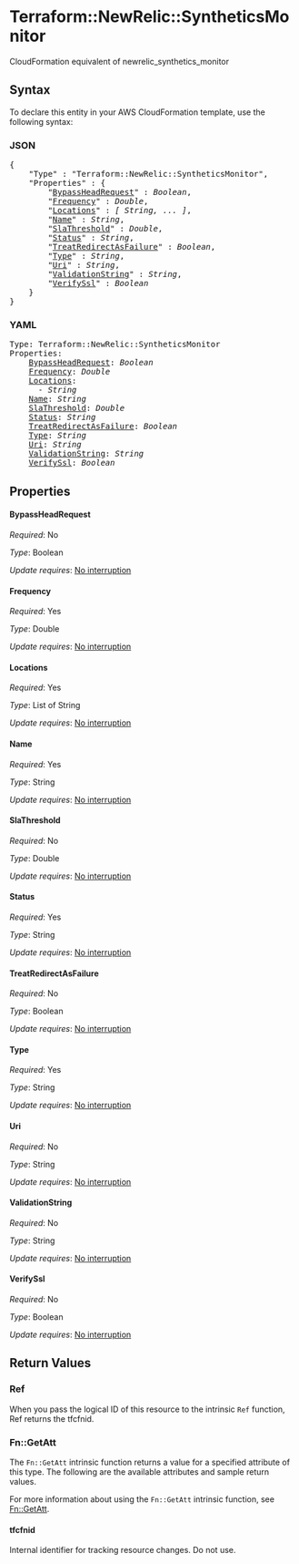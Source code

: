# Terraform::NewRelic::SyntheticsMonitor

CloudFormation equivalent of newrelic_synthetics_monitor

## Syntax

To declare this entity in your AWS CloudFormation template, use the following syntax:

### JSON

<pre>
{
    "Type" : "Terraform::NewRelic::SyntheticsMonitor",
    "Properties" : {
        "<a href="#bypassheadrequest" title="BypassHeadRequest">BypassHeadRequest</a>" : <i>Boolean</i>,
        "<a href="#frequency" title="Frequency">Frequency</a>" : <i>Double</i>,
        "<a href="#locations" title="Locations">Locations</a>" : <i>[ String, ... ]</i>,
        "<a href="#name" title="Name">Name</a>" : <i>String</i>,
        "<a href="#slathreshold" title="SlaThreshold">SlaThreshold</a>" : <i>Double</i>,
        "<a href="#status" title="Status">Status</a>" : <i>String</i>,
        "<a href="#treatredirectasfailure" title="TreatRedirectAsFailure">TreatRedirectAsFailure</a>" : <i>Boolean</i>,
        "<a href="#type" title="Type">Type</a>" : <i>String</i>,
        "<a href="#uri" title="Uri">Uri</a>" : <i>String</i>,
        "<a href="#validationstring" title="ValidationString">ValidationString</a>" : <i>String</i>,
        "<a href="#verifyssl" title="VerifySsl">VerifySsl</a>" : <i>Boolean</i>
    }
}
</pre>

### YAML

<pre>
Type: Terraform::NewRelic::SyntheticsMonitor
Properties:
    <a href="#bypassheadrequest" title="BypassHeadRequest">BypassHeadRequest</a>: <i>Boolean</i>
    <a href="#frequency" title="Frequency">Frequency</a>: <i>Double</i>
    <a href="#locations" title="Locations">Locations</a>: <i>
      - String</i>
    <a href="#name" title="Name">Name</a>: <i>String</i>
    <a href="#slathreshold" title="SlaThreshold">SlaThreshold</a>: <i>Double</i>
    <a href="#status" title="Status">Status</a>: <i>String</i>
    <a href="#treatredirectasfailure" title="TreatRedirectAsFailure">TreatRedirectAsFailure</a>: <i>Boolean</i>
    <a href="#type" title="Type">Type</a>: <i>String</i>
    <a href="#uri" title="Uri">Uri</a>: <i>String</i>
    <a href="#validationstring" title="ValidationString">ValidationString</a>: <i>String</i>
    <a href="#verifyssl" title="VerifySsl">VerifySsl</a>: <i>Boolean</i>
</pre>

## Properties

#### BypassHeadRequest

_Required_: No

_Type_: Boolean

_Update requires_: [No interruption](https://docs.aws.amazon.com/AWSCloudFormation/latest/UserGuide/using-cfn-updating-stacks-update-behaviors.html#update-no-interrupt)

#### Frequency

_Required_: Yes

_Type_: Double

_Update requires_: [No interruption](https://docs.aws.amazon.com/AWSCloudFormation/latest/UserGuide/using-cfn-updating-stacks-update-behaviors.html#update-no-interrupt)

#### Locations

_Required_: Yes

_Type_: List of String

_Update requires_: [No interruption](https://docs.aws.amazon.com/AWSCloudFormation/latest/UserGuide/using-cfn-updating-stacks-update-behaviors.html#update-no-interrupt)

#### Name

_Required_: Yes

_Type_: String

_Update requires_: [No interruption](https://docs.aws.amazon.com/AWSCloudFormation/latest/UserGuide/using-cfn-updating-stacks-update-behaviors.html#update-no-interrupt)

#### SlaThreshold

_Required_: No

_Type_: Double

_Update requires_: [No interruption](https://docs.aws.amazon.com/AWSCloudFormation/latest/UserGuide/using-cfn-updating-stacks-update-behaviors.html#update-no-interrupt)

#### Status

_Required_: Yes

_Type_: String

_Update requires_: [No interruption](https://docs.aws.amazon.com/AWSCloudFormation/latest/UserGuide/using-cfn-updating-stacks-update-behaviors.html#update-no-interrupt)

#### TreatRedirectAsFailure

_Required_: No

_Type_: Boolean

_Update requires_: [No interruption](https://docs.aws.amazon.com/AWSCloudFormation/latest/UserGuide/using-cfn-updating-stacks-update-behaviors.html#update-no-interrupt)

#### Type

_Required_: Yes

_Type_: String

_Update requires_: [No interruption](https://docs.aws.amazon.com/AWSCloudFormation/latest/UserGuide/using-cfn-updating-stacks-update-behaviors.html#update-no-interrupt)

#### Uri

_Required_: No

_Type_: String

_Update requires_: [No interruption](https://docs.aws.amazon.com/AWSCloudFormation/latest/UserGuide/using-cfn-updating-stacks-update-behaviors.html#update-no-interrupt)

#### ValidationString

_Required_: No

_Type_: String

_Update requires_: [No interruption](https://docs.aws.amazon.com/AWSCloudFormation/latest/UserGuide/using-cfn-updating-stacks-update-behaviors.html#update-no-interrupt)

#### VerifySsl

_Required_: No

_Type_: Boolean

_Update requires_: [No interruption](https://docs.aws.amazon.com/AWSCloudFormation/latest/UserGuide/using-cfn-updating-stacks-update-behaviors.html#update-no-interrupt)

## Return Values

### Ref

When you pass the logical ID of this resource to the intrinsic `Ref` function, Ref returns the tfcfnid.

### Fn::GetAtt

The `Fn::GetAtt` intrinsic function returns a value for a specified attribute of this type. The following are the available attributes and sample return values.

For more information about using the `Fn::GetAtt` intrinsic function, see [Fn::GetAtt](https://docs.aws.amazon.com/AWSCloudFormation/latest/UserGuide/intrinsic-function-reference-getatt.html).

#### tfcfnid

Internal identifier for tracking resource changes. Do not use.


